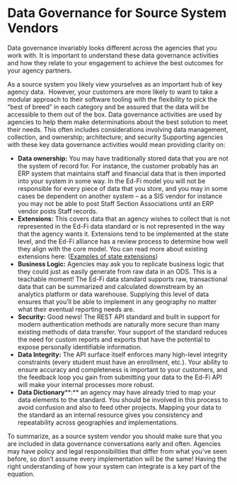# Data Governance for Source System Vendors

Data governance invariably looks different across the agencies that you work with. It is important to understand these data governance activities and how they relate to your engagement to achieve the best outcomes for your agency partners.

As a source system you likely view yourselves as an important hub of key agency data.  However, your customers are more likely to want to take a modular approach to their software tooling with the flexibility to pick the “best of breed” in each category and be assured that the data will be accessible to them out of the box. Data governance activities are used by agencies to help them make determinations about the best solution to meet their needs. This often includes considerations involving data management, collection, and ownership; architecture; and security Supporting agencies with these key data governance activities would mean providing clarity on:

* **Data ownership:** You may have traditionally stored data that you are not the system of record for. For instance, the customer probably has an ERP system that maintains staff and financial data that is then imported into your system in some way. In the Ed-Fi model you will not be responsible for every piece of data that you store, and you may in some cases be dependent on another system – as a SIS vendor for instance you may not be able to post Staff Section Associations until an ERP vendor posts Staff records.
* **Extensions:** This covers data that an agency wishes to collect that is not represented in the Ed-Fi data standard or is not represented in the way that the agency wants it. Extensions tend to be implemented at the state level, and the Ed-Fi alliance has a review process to determine how well they align with the core model. You can read more about existing extensions here: ([Examples of state extensions](https://edfi.atlassian.net/wiki/display/TNG/Examples+of+State+Extensions))
* **Business Logic:** Agencies may ask you to replicate business logic that they could just as easily generate from raw data in an ODS. This is a teachable moment! The Ed-Fi data standard supports raw, transactional data that can be summarized and calculated downstream by an analytics platform or data warehouse. Supplying this level of data ensures that you’ll be able to implement in any geography no matter what their eventual reporting needs are.
* **Security:** Good news! The REST API standard and built in support for modern authentication methods are naturally more secure than many existing methods of data transfer. Your support of the standard reduces the need for custom reports and exports that have the potential to expose personally identifiable information.
* **Data Integrity:** The API surface itself enforces many high-level integrity constraints (every student must have an enrollment, etc.). Your ability to ensure accuracy and completeness is important to your customers, and the feedback loop you gain from submitting your data to the Ed-Fi API will make your internal processes more robust.
* **Data Dictionary****:** an agency may have already tried to map your data elements to the standard. You should be involved in this process to avoid confusion and also to feed other projects. Mapping your data to the standard as an internal resource gives you consistency and repeatability across geographies and implementations.

To summarize, as a source system vendor you should make sure that you are included in data governance conversations early and often. Agencies may have policy and legal responsibilities that differ from what you’ve seen before, so don’t assume every implementation will be the same! Having the right understanding of how your system can integrate is a key part of the equation.
